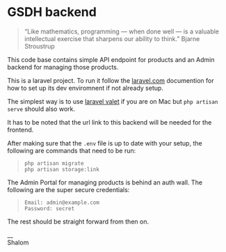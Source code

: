 # GSDH backend

>“Like mathematics, programming — when done well — is a valuable intellectual exercise that sharpens our ability to think.”   Bjarne Stroustrup

This code base contains simple API endpoint for products and an Admin backend for managing those products.

This is a laravel project. To run it follow the [laravel.com](www.laravel.com) documention for how to set up its dev enviromnent if not already setup.

The simplest way is to use [laravel valet](https://laravel.com/docs/5.8/valet) if you are on Mac but `php artisan serve` should also work.

It has to be noted that the url link to this backend will be needed for the frontend.

After making sure that the `.env` file is up to date with your setup, the following are commands that need to be run:  
>`php artisan migrate`  
`php artisan storage:link`

The Admin Portal for managing products is behind an auth wall. The following are the super secure credentials:

>`Email: admin@example.com`  
`Password: secret`

The rest should be straight forward from then on.

__  
Shalom
